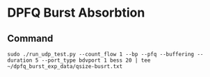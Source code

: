# DPFQ Burst Absorbtion

## Command

```
sudo ./run_udp_test.py --count_flow 1 --bp --pfq --buffering --duration 5 --port_type bdvport 1 bess 20 | tee ~/dpfq_burst_exp_data/qsize-busrt.txt
```
